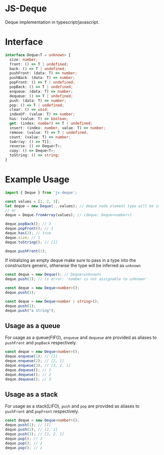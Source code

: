 # JS-Deque

Deque implementation in typescript/javascript.

# Interface

```ts
interface Deque<T = unknown> {
  size: number;
  front: () => T | undefined;
  back: () => T | undefined;
  pushFront: (data: T) => number;
  pushBack: (data: T) => number;
  popFront: () => T | undefined;
  popBack: () => T | undefined;
  enqueue: (data: T) => number;
  dequeue: () => T | undefined;
  push: (data: T) => number;
  pop: () => T | undefined;
  clear: () => void;
  indexOf: (value: T) => number;
  has: (value: T) => boolean;
  get: (index: number) => T | undefined;
  insert: (index: number, value: T) => number;
  remove: (value: T) => T | undefined;
  count: (value: T) => number;
  toArray: () => T[];
  reverse: () => Deque<T>;
  copy: () => Deque<T>;
  toString: () => string;
}
```

# Example Usage

```ts
import { Deque } from 'js-deque';

const values = [1, 2, 3];
let deque = new Deque(...values); // deque node element type will be inferred from array's member type
// or
deque = Deque.fromArray(values); // (deque: Deque<number>)

deque.popBack(); // 3
deque.popFront(); // 1
deque.has(2); // true
deque.size; // 1
deque.toString(); // [1]

deque.pushFront(1);
```

If initializing an empty deque make sure to pass in a type into the constructors generic, otherwise the type will be inferred as `unknown`

```ts
const deque = new Deque(); // Deque<unknown>
deque.push(1); // ts error: 'number is not assignable to unknown'

const deque = new Deque<number>();
deque.push(1);

const deque = new Deque<number | string>();
deque.push(1);
deque.push("a string");
```

## Usage as a queue

For usage as a queue(FIFO), `enqueue` and `dequeue` are provided as aliases to `pushFront` and `popBack` respectively.

```ts
const deque = new Deque<number>();
deque.enqueue(1); // [1]
deque.enqueue(2); // [2, 1]
deque.enqueue(3); // [3, 2, 1]
deque.dequeue(); // 1
deque.dequeue(); // 2
deque.dequeue(); // 3
```

## Usage as a stack

For usage as a stack(LIFO), `push` and `pop` are provided as aliases to `pushFront` and `popFront` respectively.

```ts
const deque = new Deque<number>();
deque.push(1); // [1]
deque.push(2); // [2, 1]
deque.push(3); // [3, 2, 1]
deque.pop(); // 3
deque.pop(); // 2
deque.pop(); // 1
```
